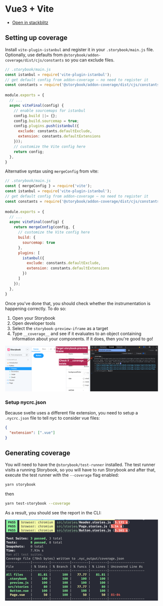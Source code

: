 # Vue3 + Vite

- [Open in stackblitz](https://stackblitz.com/github/yannbf/storybook-coverage-recipes/tree/main/vue3_vite?preset=node)

## Setting up coverage

Install `vite-plugin-istanbul` and register it in your `.storybook/main.js` file.
Optionally, use defaults from `@storybook/addon-coverage/dist/cjs/constants` so you can exclude files.

```js
// .storybook/main.js
const istanbul = require('vite-plugin-istanbul');
// get default config from addon-coverage – no need to register it
const constants = require('@storybook/addon-coverage/dist/cjs/constants');

module.exports = {
  // ...
  async viteFinal(config) {
    // enable sourcemaps for istanbul
    config.build ||= {};
    config.build.sourcemap = true;
    config.plugins.push(istanbul({
      exclude: constants.defaultExclude,
      extension: constants.defaultExtensions
    }));
    // customize the Vite config here
    return config;
  },
}
```

Alternative syntax using `mergeConfig` from vite:

```js
// .storybook/main.js
const { mergeConfig } = require('vite');
const istanbul = require('vite-plugin-istanbul');
// get default config from addon-coverage – no need to register it
const constants = require('@storybook/addon-coverage/dist/cjs/constants');

module.exports = {
  // ...
  async viteFinal(config) {
    return mergeConfig(config, {
      // customize the Vite config here
      build: {
        sourcemap: true
      },
      plugins: [
        istanbul({
          exclude: constants.defaultExclude,
          extension: constants.defaultExtensions
        })
      ]
    });
  },
}
```

Once you've done that, you should check whether the instrumentation is happening correctly. To do so:

1. Open your Storybook
2. Open developer tools
3. Select the `storybook-preview-iframe` as a target
4. Type `__coverage__` and see if it evaluates to an object containing information about your components. If it does, then you're good to go!

![](coverage-object.png)

### Setup nycrc.json

Because svelte uses a different file extension, you need to setup a `.nycrc.json` file to tell nyc to consider vue files:

```json
{
  "extension": [".vue"]
}
```

## Generating coverage

You will need to have the `@storybook/test-runner` installed. The test runner visits a running Storybook, so you will have to run Storybook and after that, execute the test runner with the `--coverage` flag enabled:

```sh
yarn storybook
```
then

```sh
yarn test-storybook --coverage
```

As a result, you should see the report in the CLI:

![](coverage-cli.png)
